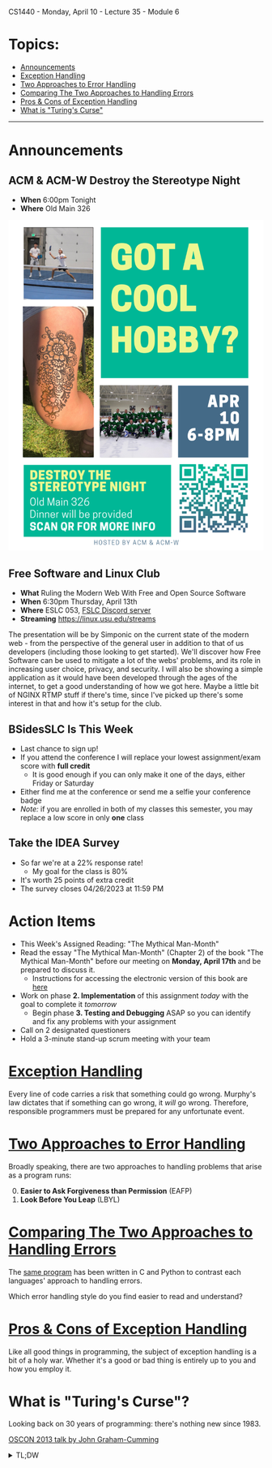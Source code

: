 CS1440 - Monday, April 10 - Lecture 35 - Module 6

# Topics:
* [Announcements](#announcements)
* [Exception Handling](#exception-handling)
* [Two Approaches to Error Handling](#two-approaches-to-error-handling)
* [Comparing The Two Approaches to Handling Errors](#comparing-the-two-approaches-to-handling-errors)
* [Pros & Cons of Exception Handling](#pros-cons-of-exception-handling)
* [What is "Turing's Curse"](#what-is-turings-curse)


------------------------------------------------------------
# Announcements

## ACM & ACM-W Destroy the Stereotype Night

*   **When**  6:00pm Tonight
*   **Where** Old Main 326

![./03-acmw-poster.png](./03-acmw-poster.png)


## Free Software and Linux Club

*   **What**  Ruling the Modern  Web With Free and Open Source Software
*   **When**  6:30pm Thursday, April 13th
*   **Where** ESLC 053, [FSLC Discord server](https://discord.gg/GKWhbVDN38)
*   **Streaming** https://linux.usu.edu/streams

The presentation will be by Simponic on the current state of the modern web - from the perspective of the general user in addition to that of us developers (including those looking to get started). We'll discover how Free Software can be used to mitigate a lot of the webs' problems, and its role in increasing user choice, privacy, and security. I will also be showing a simple application as it would have been developed through the ages of the internet, to get a good understanding of how we got here. Maybe a little bit of NGINX RTMP stuff if there's time, since I've picked up there's some interest in that and how it's setup for the club.


## BSidesSLC Is This Week

*   Last chance to sign up!
*   If you attend the conference I will replace your lowest assignment/exam score with **full credit**
    *   It is good enough if you can only make it one of the days, either Friday or Saturday
*   Either find me at the conference or send me a selfie your conference badge
*   *Note:* if you are enrolled in both of my classes this semester, you may replace a low score in only **one** class


## Take the IDEA Survey

*   So far we're at a 22% response rate!
    *   My goal for the class is 80%
*   It's worth 25 points of extra credit
*   The survey closes 04/26/2023 at 11:59 PM


# Action Items

*   This Week's Assigned Reading: "The Mythical Man-Month"
*   Read the essay "The Mythical Man-Month" (Chapter 2) of the book "The Mythical Man-Month" before our meeting on **Monday, April 17th** and be prepared to discuss it.
    *   Instructions for accessing the electronic version of this book are [here](../../Required_Reading_Schedule.md#accessing-the-mythical-man-month-for-free-through-the-usu-library)
*   Work on phase **2. Implementation** of this assignment *today* with the goal to complete it *tomorrow*
    *   Begin phase **3. Testing and Debugging** ASAP so you can identify and fix any problems with your assignment
*	Call on 2 designated questioners
*	Hold a 3-minute stand-up scrum meeting with your team





# [Exception Handling](../Exceptions.md)

Every line of code carries a risk that something could go wrong.  Murphy's law
dictates that if something can go wrong, it *will* go wrong.  Therefore,
responsible programmers must be prepared for any unfortunate event.



# [Two Approaches to Error Handling](../Exceptions.md##two-approaches-to-error-handling)

Broadly speaking, there are two approaches to handling problems that arise as a program runs:

0.  **Easier to Ask Forgiveness than Permission** (EAFP)
1.  **Look Before You Leap** (LBYL)



# [Comparing The Two Approaches to Handling Errors](../Exceptions.md#comparing-the-two-approaches)

The [same program](../echo_server/README.md) has been written in C and Python to
contrast each languages' approach to handling errors.

Which error handling style do you find easier to read and understand?



# [Pros & Cons of Exception Handling](../Exceptions.md#pros-cons-of-exception-handling)

Like all good things in programming, the subject of exception handling is a bit
of a holy war.  Whether it's a good or bad thing is entirely up to you and how
you employ it.



# What is "Turing's Curse"?

Looking back on 30 years of programming: there's nothing new since 1983.

[OSCON 2013 talk by John Graham-Cumming](https://www.youtube.com/watch?v=hVZxkFAIziA)


<details>

<summary>TL;DW</summary>

*   There is nothing new under the sun - all of the technologies we know and
    love were invented by 1983
*   Programmers spend too much of their time on bugs
*   Unreliability is what we need to work on next.  We need to help programmers
    *   Make fewer mistakes
    *   Find their mistakes


#### Turing's Curse
There are certain things that machines, provably, are not going to be able to
do for us.  There are limits to what computers can do.

*   On the one hand, we aren't going to be able to make tools that will be able
    to solve all of our problems :(
*   On the other hand, it means that humans will still have some utility after
    the robot overlords take over the world ;)

</details>



